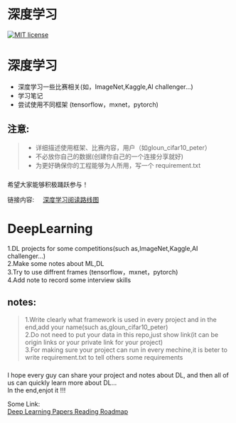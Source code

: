 # 深度学习
[![MIT license](https://img.shields.io/dub/l/vibe-d.svg)](https://github.com/PeterChenYijie/DeepLearningZeroToALL/blob/master/LICENSE)

# 深度学习

* 深度学习一些比赛相关(如，ImageNet,Kaggle,AI challenger...)    
* 学习笔记      
* 尝试使用不同框架 (tensorflow，mxnet，pytorch)         


## 注意:

> * 详细描述使用框架、比赛内容，用户（如gloun_cifar10_peter）  
> * 不必放你自己的数据(创建你自己的一个连接分享就好)                   
> * 为更好确保你的工程能够为人所用，写一个 requirement.txt 

##### 

希望大家能够积极踊跃参与！  

链接内容:    
[深度学习阅读路线图](https://github.com/songrotek/Deep-Learning-Papers-Reading-Roadmap)

# DeepLearning

1.DL projects for some competitions(such as,ImageNet,Kaggle,AI challenger...)  
2.Make some notes about ML,DL  
3.Try to use diffrent frames (tensorflow，mxnet，pytorch)  
4.Add note to record some interview skills

## notes:

> 1.Write clearly what framework is used in every project and in the end,add your name\(such as,gloun\_cifar10\_peter\)  
> 2.Do not need to put your data in this repo,just show link\(it can be origin links or your private link for your project\)  
> 3.For making sure your project can run in every mechine,it is beter to write requirement.txt to tell others some requirements

##### 

I hope every guy can share your project and notes about DL, and then all of us can quickly learn more about DL...  
In the end,enjot it !!!  

Some Link:    
[Deep Learning Papers Reading Roadmap](https://github.com/songrotek/Deep-Learning-Papers-Reading-Roadmap)

